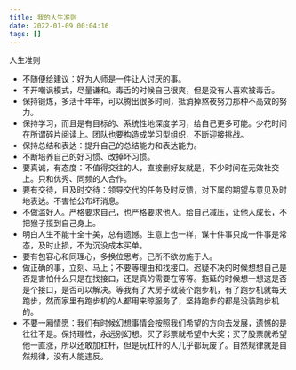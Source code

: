 ```yaml
---
title: 我的人生准则
date: 2022-01-09 00:04:16
tags: []
---
```


人生准则

- 不随便给建议：好为人师是一件让人讨厌的事。
- 不开嘲讽模式，尽量谦和。毒舌的时候自己很爽，但是没有人喜欢被毒舌。
- 保持锻炼，多活十年年，可以腾出很多时间，抵消掉熬夜努力那种不高效的努力。
- 保持学习，而且是有目标的、系统性地深度学习，给自己更多可能。少花时间在所谓碎片阅读上。团队也要构造成学习型组织，不断迎接挑战。
- 保持总结和表达：提升自己的总结能力和表达能力。
- 不断培养自己的好习惯、改掉坏习惯。
- 要真诚，有态度：不值得交往的人，直接删好友就是，不少时间在无效社交上。只和优秀、同频的人合作。
- 要有交待，且及时交待：领导交代的任务及时反馈，对下属的期望与意见及时地表达。不害怕公布坏消息。
- 不做滥好人。严格要求自己，也严格要求他人。给自己减压，让他人成长，不把猴子揽到自己身上。
- 明白人生不能十全十美，总有遗憾。生意上也一样，谋十件事只成一件事是常态，及时止损，不为沉没成本买单。
- 要有包容心和同理心，多换位思考。己所不欲勿施于人。
- 做正确的事，立刻、马上；不要等理由和找接口。迟疑不决的时候想想自己是否是害怕什么只是在找接口，还是真的需要在等等。拖延的时候想一想这是否是个接口，是否可以解决。等我有了大房子就装个跑步机，有了跑步机就每天跑步，然而家里有跑步机的人都用来晾服务了，坚持跑步的都是没装跑步机的。
- 不要一厢情愿：我们有时候幻想事情会按照我们希望的方向去发展，遗憾的是往往不是。保持理性，永远别幻想。买了彩票就希望中大奖；买了股票就希望他一直涨，所以还敢加杠杆，但是玩杠杆的人几乎都玩废了。自然规律就是自然规律，没有人能违反。

